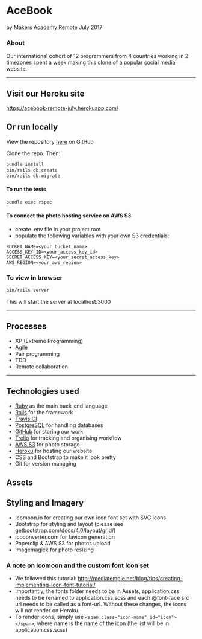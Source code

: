 # AceBook
by Makers Academy Remote July 2017

### About
Our international cohort of 12 programmers from 4 countries working in 2 timezones spent a week making this clone of a popular social media website.

---
## Visit our Heroku site
https://acebook-remote-july.herokuapp.com/

## Or run locally
View the repository [here](https://github.com/makersacademy/acebook-remote-july-2017) on GitHub

Clone the repo. Then:

```bash
bundle install
bin/rails db:create
bin/rails db:migrate
```
#### To run the tests
```bash
bundle exec rspec
```

#### To connect the photo hosting service on AWS S3
* create .env file in your project root
* populate the following variables with your own S3 credentials:
```
BUCKET_NAME=<your_bucket_name>
ACCESS_KEY_ID=<your_access_key_id>
SECRET_ACCESS_KEY=<your_secret_access_key>
AWS_REGION=<your_aws_region>
```

### To view in browser
```bash
bin/rails server
```
This will start the server at localhost:3000

---
## Processes
* XP (Extreme Programming)
* Agile
* Pair programming
* TDD
* Remote collaboration

---
## Technologies used
* [Ruby](https://www.ruby-lang.org/en/) as the main back-end language
* [Rails](http://rubyonrails.org/) for the framework
* [Travis CI](https://travis-ci.org/)
* [PostgreSQL](https://www.postgresql.org/) for handling databases
* [GitHub](https://github.com/makersacademy/acebook-remote-july-2017) for storing our work
* [Trello](https://trello.com/) for tracking and organising workflow
* [AWS S3](https://aws.amazon.com/) for photo storage
* [Heroku](https://acebook-remote-july.herokuapp.com/
) for hosting our website
* CSS and Bootstrap to make it look pretty
* Git for version managing

## Assets

## Styling and Imagery
* Icomoon.io for creating our own icon font set with SVG icons
* Bootstrap for styling and layout (please see getbootstrap.com/docs/4.0/layout/grid/)
* icoconverter.com for favicon generation
* Paperclip & AWS S3 for photos upload
* Imagemagick for photo resizing

### A note on Icomoon and the custom font icon set
* We followed this tutorial: http://mediatemple.net/blog/tips/creating-implementing-icon-font-tutorial/
* Importantly, the fonts folder needs to be in Assets, application.css needs to be renamed to application.css.scss and each @font-face src url needs to be called as a font-url. Without these changes, the icons will not render on Heroku.
* To render icons, simply use `<span class="icon-name" id="icon"></span>`, where name is the name of the icon (the list will be in application.css.scss)
